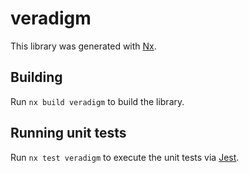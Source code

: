 # veradigm

This library was generated with [Nx](https://nx.dev).

## Building

Run `nx build veradigm` to build the library.

## Running unit tests

Run `nx test veradigm` to execute the unit tests via [Jest](https://jestjs.io).

